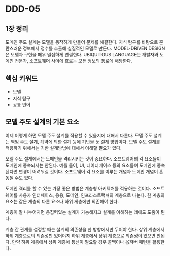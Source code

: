 # DDD-05

## 1장 정리

도메인 주도 설계는 모델을 동작하게 만들어 문제를 해결한다. 지식 탐구를 바탕으로 혼란스러운 정보에서 정수를 추출해 실질적인 모델로 만든다. MODEL-DRIVEN DESIGN은 모델과 구현을 매우 밀접하게 연결한다. UBIQUITOUS LANGUAGE는 개발자와 도메인 전문가, 소프트웨어 사이에 흐르는 모든 정보의 통로에 해당한다.

## 핵심 키워드

* 모델
* 지식 탐구
* 공통 언어

## 모델 주도 설계의 기본 요소

이제 어떻게 하면 모델 주도 설계를 적용할 수 있을지에 대해서 다룬다. 모델 주도 설계는 책임 주도 설계, 계약에 의한 설계 등에 기반을 둔 설계 방법이다. 모델 주도 설계를 적용하기 위해서는 기반 설계방법에 대해서 이해할 필요가 있다.

모델 주도 설계에서는 도메인을 격리시키는 것이 중요하다. 소프트웨어의 각 요소들이 도메인에 종속되서는 안된다. 예를 들어, UI, 데이터베이스 등의 요소들이 도메인에 종속된다면 변경이 어려워질 것이다. 소프트웨어 각 요소를 이루는 개념과 도메인 개념이 혼동될 수도 있다.

도메인 격리를 할 수 있는 가장 좋은 방법은 계층형 아키텍쳐를 적용하는 것이다. 소프트웨어를 사용자 인터페이스, 응용, 도메인, 인프라스트럭쳐의 계층으로 나눈다. 한 계층의 요소는 같은 계층의 다른 요소나 하위 게층에만 의존해야 한다.

계층이 잘 나누어지면 응집력있는 설계가 가능해지고 설계를 이해하는 데에도 도움이 된다.

계층 간 관계를 설정할 때는 설계의 의존성을 한 방향에서만 두어야 한다. 상위 계층에서 하위 계층으로의 의존성만 있어야지 하위 계층에서 상위 계층으로 의존성이 있으면 안된다. 만약 하위 계층에서 상위 계층에 통신이 필요할 경우 콜백이나 옵저버 패턴을 활용한다.

